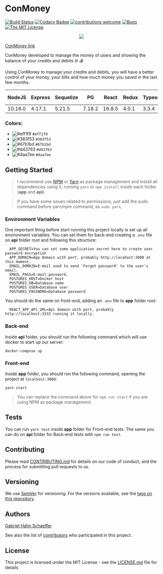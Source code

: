 # ConMoney

[![Build Status](https://travis-ci.org/gabriel-hahn/billing-cycle-reactjs.svg?branch=master)](https://travis-ci.org/gabriel-hahn/billing-cycle-reactjs) [![Codacy Badge](https://api.codacy.com/project/badge/Grade/e0d561f0d2a5434590bba42c161261f8)](https://www.codacy.com/manual/gabriel_hahn/billing-cycle-reactjs?utm_source=github.com&amp;utm_medium=referral&amp;utm_content=gabriel-hahn/billing-cycle-reactjs&amp;utm_campaign=Badge_Grade) [![contributions welcome](https://img.shields.io/badge/contributions-welcome-brightgreen.svg?style=flat)](https://github.com/gabriel-hahn/billing-cycle-reactjs/pulls) [![Bugs](https://img.shields.io/github/issues/gabriel-hahn/billing-cycle-reactjs/bug.svg)](https://github.com/gabriel-hahn/billing-cycle-reactjs/issues?utf8=?&q=is%3Aissue+is%3Aopen+label%3Abug) [![The MIT License](https://img.shields.io/badge/license-MIT-blue.svg?style=flat-square)](http://opensource.org/licenses/MIT)

<p align="center">
  <img src="https://i.imgur.com/OPfdvWO.jpg">
</p>

[ConMoney link](https://www.conmoney.online)

ConMoney developed to manage the money of users and showing the balance of your credits and debits :globe_with_meridians: :moneybag:

Using ConMoney to manage your credits and debits, you will have a better control of your money, your bills and how much money you saved in the last few months.

NodeJS |Express|Sequelize|PG    |React |Redux|Typescript|Highcharts|Docker |Docker Compose|
-------|-------|---------|------|------|-----|----------|----------|-------|--------------|
10.16.0|4.17.1 |5.21.5   |7.18.2|16.8.5|4.0.1|3.3.4     |8.0.4     |19.03.4|1.24.1        |

### Colors:

- ![#eff1f9](https://placehold.it/15/eff1f9/000000?text=+) `#eff1f9`
- ![#383f53](https://placehold.it/15/383f53/000000?text=+) `#383f53`
- ![#67b1bd](https://placehold.it/15/67b1bd/000000?text=+) `#67b1bd`
- ![#d43763](https://placehold.it/15/d43763/000000?text=+) `#d43763`
- ![#4aa7ee](https://placehold.it/15/4aa7ee/000000?text=+) `#4aa7ee`

## Getting Started

> I recommend use [NPM](https://www.npmjs.com/) or [Yarn](https://yarnpkg.com/) as package management and install all dependencies using it, running ```yarn``` or ```npm install``` inside each folder (<b>app</b> and <b>api</b>).

> If you have some issues related to permissions, just add the sudo command before yarn/npm command, as ```sudo yarn```.

### Environment Variables

One important thing before start running this project locally is set up all environment variables. You can set them for back-end creating a ```.env``` file on <strong>api</strong> folder root and following this structure:

```
  APP_SECRET=You can set some application secret here to create user password encryption
  APP_DOMAIN=App Domain with port, probably http://locahost:3000 at this moment.
  EMAIL_DOMAIN=E-mail used to send 'Forgot password' to the user's email.
  EMAIL_PASS=E-mail password.
  POSTGRES_HOST=Docker host
  POSTGRES_DB=Database name
  POSTGRES_USER=Database user
  POSTGRES_PASSWORD=Database password
```

You should do the same on front-end, adding an ```.env``` file to <b>app</b> folder root:

```
  REACT_APP_API_URL=Api domain with port, probably http://localhost:3333 running it locally.
```

### Back-end

Inside <strong>api</strong> folder, you should run the following command which will use docker to start up our server:

```$
docker-compose up
```

### Front-end

Inside <strong>app</strong> folder, you should run the following command, opening the project at ```localhost:3000```:

```$
yarn start
```

> You can replace the command above for ```npm run start``` if you are using NPM as package management.

## Tests

You can run ```yarn test``` inside <strong>app</strong> folder for Front-end tests. The same you can do on <strong>api</strong> folder for Back-end tests with ```npm run test```.

## Contributing

Please read [CONTRIBUTING.md](https://gist.github.com/PurpleBooth/b24679402957c63ec426) for details on our code of conduct, and the process for submitting pull requests to us.

## Versioning

We use [SemVer](http://semver.org/) for versioning. For the versions available, see the [tags on this repository](https://github.com/gabriel-hahn/billing-cycle-reactjs/tags).

## Authors

[Gabriel Hahn Schaeffer](https://github.com/gabriel-hahn/)

See also the list of [contributors](https://github.com/gabriel-hahn/billing-cycle-reactjs/contributors) who participated in this project.

## License

This project is licensed under the MIT License - see the [LICENSE.md](LICENSE) file for details
